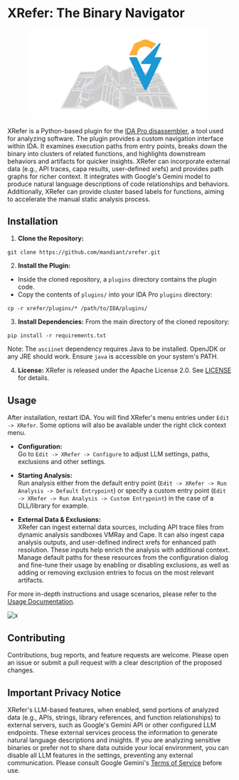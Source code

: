 # XRefer: The Binary Navigator

<p align="center">
  <img src="images/xrefer_logo_main.png" alt="XRefer Logo" width="400">
</p>


XRefer is a Python-based plugin for the [IDA Pro disassembler](https://hex-rays.com/ida-pro), a tool used for analyzing software. The plugin provides a custom navigation interface within IDA. It examines execution paths from entry points, breaks down the binary into clusters of related functions, and highlights downstream behaviors and artifacts for quicker insights. XRefer can incorporate external data (e.g., API traces, capa results, user-defined xrefs) and provides path graphs for richer context. It integrates with Google's Gemini model to produce natural language descriptions of code relationships and behaviors. Additionally, XRefer can provide cluster based labels for functions, aiming to accelerate the manual static analysis process.


## Installation

1. **Clone the Repository:**
  ```
  git clone https://github.com/mandiant/xrefer.git
  ```

2. **Install the Plugin:**
- Inside the cloned repository, a `plugins` directory contains the plugin code.
- Copy the contents of `plugins/` into your IDA Pro `plugins` directory:
```
cp -r xrefer/plugins/* /path/to/IDA/plugins/
```

3. **Install Dependencies:**
From the main directory of the cloned repository:
  ```
  pip install -r requirements.txt
  ```
   

Note: The `asciinet` dependency requires Java to be installed. OpenJDK or any JRE should work. Ensure `java` is accessible on your system's PATH.

4. **License:**
XRefer is released under the Apache License 2.0. See [LICENSE](LICENSE) for details.

## Usage

After installation, restart IDA. You will find XRefer's menu entries under `Edit -> XRefer`. Some options will also be available under the right click context menu.

- **Configuration:**  
Go to `Edit -> XRefer -> Configure` to adjust LLM settings, paths, exclusions and other settings.

- **Starting Analysis:**  
Run analysis either from the default entry point (`Edit -> XRefer -> Run Analysis -> Default Entrypoint`) or specify a custom entry point (`Edit -> XRefer -> Run Analysis -> Custom Entrypoint`) in the case of a DLL/library for example.

- **External Data & Exclusions:**  
XRefer can ingest external data sources, including API trace files from dynamic analysis sandboxes VMRay and Cape. It can also ingest capa analysis outputs, and user-defined indirect xrefs for enhanced path resolution. These inputs help enrich the analysis with additional context. Manage default paths for these resources from the configuration dialog and fine-tune their usage by enabling or disabling exclusions, as well as adding or removing exclusion entries to focus on the most relevant artifacts.

For more in-depth instructions and usage scenarios, please refer to the [Usage Documentation](docs/Usage.md).

![x](/images/navigation.gif)

## Contributing

Contributions, bug reports, and feature requests are welcome. Please open an issue or submit a pull request with a clear description of the proposed changes.

## Important Privacy Notice

XRefer's LLM-based features, when enabled, send portions of analyzed data (e.g., APIs, strings, library references, and function relationships) to external servers, such as Google's Gemini API or other configured LLM endpoints. These external services process the information to generate natural language descriptions and insights. If you are analyzing sensitive binaries or prefer not to share data outside your local environment, you can disable all LLM features in the settings, preventing any external communication. Please consult Google Gemini's [Terms of Service](https://cloud.google.com/gemini/docs/discover/data-governance)  before use.

